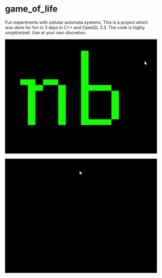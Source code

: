 # game_of_life
Fun experiments with cellular automata systems, This is a project which was done for fun in 3 days in C++ and OpenGL 3.3. 
The code is highly unoptimized. Use at your own discretion.

![GameOfLife](https://github.com/FireBlaze236/game_of_life/blob/53f683b6ebea7149043acf8a8d883439403100a8/game_of_life/game_of_life.gif)

![SandAndWater](https://github.com/FireBlaze236/game_of_life/blob/75588e37e2eb2ce411e6a79ff3b8d4eec0510f9d/game_of_life/sand_water.gif)
